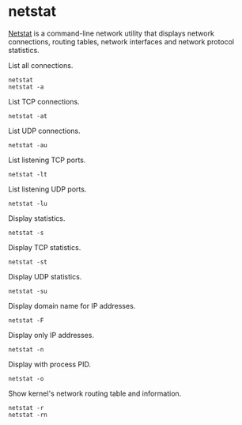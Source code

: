 # netstat

[Netstat](https://en.wikipedia.org/wiki/Netstat) is a command-line network utility that displays network connections, routing tables, network interfaces and network protocol statistics.

List all connections.
```
netstat
netstat -a
```

List TCP connections.
```
netstat -at
```

List UDP connections.
```
netstat -au
```

List listening TCP ports.
```
netstat -lt
```

List listening UDP ports.
```
netstat -lu
```

Display statistics.
```
netstat -s
```

Display TCP statistics.
```
netstat -st
```

Display UDP statistics.
```
netstat -su
```

Display domain name for IP addresses.
```
netstat -F
```

Display only IP addresses.
```
netstat -n
```

Display with process PID.
```
netstat -o
```

Show kernel's network routing table and information.
```
netstat -r
netstat -rn
```
